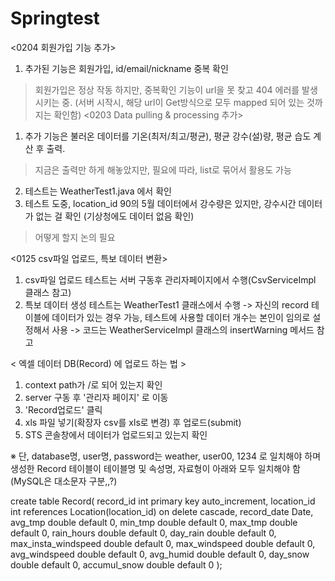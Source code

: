 # Springtest
<0204 회원가입 기능 추가>
1. 추가된 기능은 회원가입, id/email/nickname 중복 확인
>회원가입은 정상 작동
>하지만, 중복확인 기능이 url을 못 찾고 404 에러를 발생 시키는 중. (서버 시작시, 해당 url이 Get방식으로 모두 mapped 되어 있는 것까지는 확인함)
<0203 Data pulling & processing 추가>
1. 추가 기능은 불러온 데이터를 기온(최저/최고/평균), 평균 강수(설)량, 평균 습도 계산 후 출력.
  >지금은 출력만 하게 해놓았지만, 필요에 따라, list로 묶어서 활용도 가능
2. 테스트는 WeatherTest1.java 에서 확인
3. 테스트 도중, location_id 90의 5월 데이터에서 강수량은 있지만, 강수시간 데이터가 없는 걸 확인 (기상청에도 데이터 없음 확인)
  >어떻게 할지 논의 필요

<0125 csv파일 업로드, 특보 데이터 변환>
1) csv파일 업로드 테스트는 서버 구동후 관리자페이지에서 수행(CsvServiceImpl 클래스 참고) 
2) 특보 데이터 생성 테스트는 WeatherTest1 클래스에서 수행 -> 자신의 record 테이블에 데이터가 있는 경우 가능, 테스트에 사용할 데이터 개수는 본인이 임의로 설정해서 사용
-> 코드는 WeatherServiceImpl 클래스의 insertWarning 메서드 참고

< 엑셀 데이터 DB(Record) 에 업로드 하는 법 >
1) context path가 /로 되어 있는지 확인
2) server 구동 후 '관리자 페이지' 로 이동
3) 'Record업로드' 클릭
4) xls 파일 넣기(확장자 csv를 xls로 변경) 후 업로드(submit)
5) STS 콘솔창에서 데이터가 업로드되고 있는지 확인

※ 단, database명, user명, password는 weather, user00, 1234 로 일치해야 하며 생성한 Record 테이블이 테이블명 및 속성명, 자료형이 아래와 모두 일치해야 함(MySQL은 대소문자 구분,,?)

create table Record(
	record_id int primary key auto_increment,
	location_id int references Location(location_id) on delete cascade,
	record_date Date,
	avg_tmp double default 0,
	min_tmp double default 0,
	max_tmp double default 0,
	rain_hours double default 0,
	day_rain double default 0,
	max_insta_windspeed double default 0,
	max_windspeed double default 0,
	avg_windspeed double default 0,
	avg_humid double default 0,
	day_snow double default 0,
	accumul_snow double default 0
);
